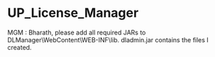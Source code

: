 # UP_License_Manager
MGM : Bharath, please add all required JARs to DLManager\WebContent\WEB-INF\lib. dladmin.jar contains the files I created.
